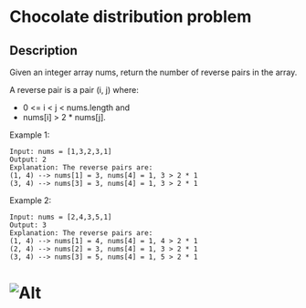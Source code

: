 # Chocolate distribution problem 

## Description

Given an integer array nums, return the number of reverse pairs in the array.

A reverse pair is a pair (i, j) where:

- 0 <= i < j < nums.length and
- nums[i] > 2 * nums[j].
 
Example 1:


```
Input: nums = [1,3,2,3,1]
Output: 2
Explanation: The reverse pairs are:
(1, 4) --> nums[1] = 3, nums[4] = 1, 3 > 2 * 1
(3, 4) --> nums[3] = 3, nums[4] = 1, 3 > 2 * 1
```

Example 2:

```
Input: nums = [2,4,3,5,1]
Output: 3
Explanation: The reverse pairs are:
(1, 4) --> nums[1] = 4, nums[4] = 1, 4 > 2 * 1
(2, 4) --> nums[2] = 3, nums[4] = 1, 3 > 2 * 1
(3, 4) --> nums[3] = 5, nums[4] = 1, 5 > 2 * 1
```

# ![Alt](https://assets.leetcode.com/uploads/2021/03/27/perectrec1-plane.jpg)